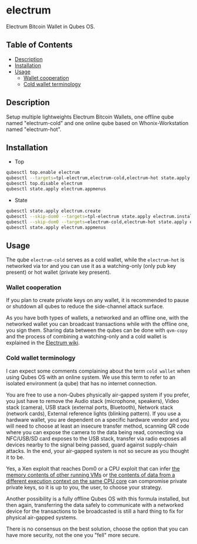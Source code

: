 # electrum

Electrum Bitcoin Wallet in Qubes OS.

## Table of Contents

* [Description](#description)
* [Installation](#installation)
* [Usage](#usage)
  * [Wallet cooperation](#wallet-cooperation)
  * [Cold wallet terminology](#cold-wallet-terminology)

## Description

Setup multiple lightweights Electrum Bitcoin Wallets, one offline qube named
"electrum-cold" and one online qube based on Whonix-Workstation named
"electrum-hot".

## Installation

- Top
```sh
qubesctl top.enable electrum
qubesctl --targets=tpl-electrum,electrum-cold,electrum-hot state.apply
qubesctl top.disable electrum
qubesctl state.apply electrum.appmenus
```

- State
<!-- pkg:begin:post-install -->
```sh
qubesctl state.apply electrum.create
qubesctl --skip-dom0 --targets=tpl-electrum state.apply electrum.install
qubesctl --skip-dom0 --targets=electrum-cold,electrum-hot state.apply electrum.configure
qubesctl state.apply electrum.appmenus
```
<!-- pkg:end:post-install -->

## Usage

The qube `electrum-cold` serves as a cold wallet, while the `electrum-hot` is
networked via tor and you can use it as a watching-only (only pub key present)
or hot wallet (private key present).

### Wallet cooperation

If you plan to create private keys on any wallet, it is recommended to pause
or shutdown all qubes to reduce the side-channel attack surface.

As you have both types of wallets, a networked and an offline one, with the
networked wallet you can broadcast transactions while with the offline one,
you sign them. Sharing data between the qubes can be done with `qvm-copy` and
the process of combining a watching-only and a cold wallet is explained in the
[Electrum wiki](https://electrum.readthedocs.io/en/latest/coldstorage.html).

### Cold wallet terminology

I can expect some comments complaining about the term `cold wallet` when
using Qubes OS with an online system. We use this term to refer to an isolated
environment (a qube) that has no internet connection.

You are free to use a non-Qubes physically air-gapped system if you prefer,
you just have to remove the Audio stack (microphone, speakers), Video stack
(camera), USB stack (external ports, Bluetooth), Network stack (network
cards), External reference lights (blinking pattern). If you use a hardware
wallet, you are dependent on a specific hardware vendor and you will need to
choose at least an insecure transfer method, scanning QR code where you can
expose the camera to the data being read, connecting via NFC/USB/SD card
exposes to the USB stack, transfer via radio exposes all devices nearby to the
signal being passed, guard against supply-chain attacks. In the end, your
air-gapped system is not so secure as you thought it to be.

Yes, a Xen exploit that reaches Dom0 or a CPU exploit that can infer
[the memory contents of other running VMs](https://www.qubes-os.org/news/2023/11/14/qsb-096/)
or [the contents of data from a different execution context on the
same CPU core](https://www.qubes-os.org/news/2023/09/27/qsb-094/) can
compromise private private keys, so it is up to you, the user, to choose your
strategy.

Another possibility is a fully offline Qubes OS with this formula installed,
but then again, transferring the data safely to communicate with a networked
device for the transactions to be broadcasted is still a hard thing to fix for
physical air-gapped systems.

There is no consensus on the best solution, choose the option that you can
have more security, not the one you "fell" more secure.
